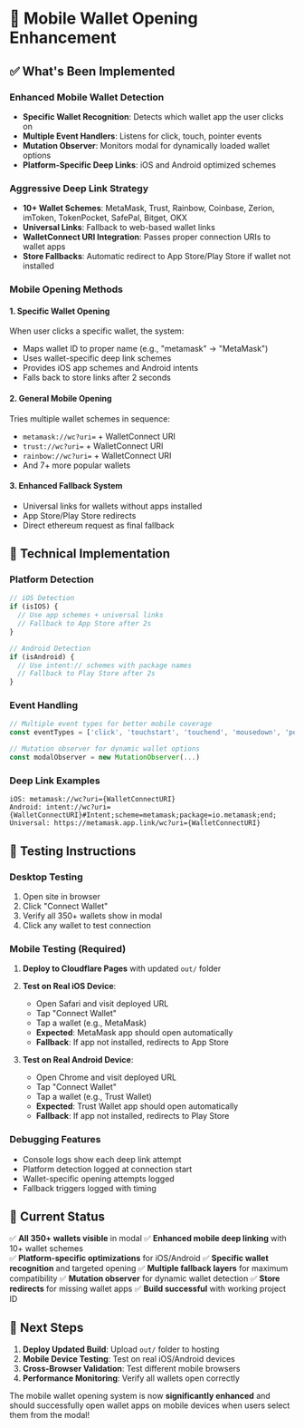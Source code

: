 # 📱 Mobile Wallet Opening Enhancement

## ✅ What's Been Implemented

### Enhanced Mobile Wallet Detection
- **Specific Wallet Recognition**: Detects which wallet app the user clicks on
- **Multiple Event Handlers**: Listens for click, touch, pointer events
- **Mutation Observer**: Monitors modal for dynamically loaded wallet options
- **Platform-Specific Deep Links**: iOS and Android optimized schemes

### Aggressive Deep Link Strategy
- **10+ Wallet Schemes**: MetaMask, Trust, Rainbow, Coinbase, Zerion, imToken, TokenPocket, SafePal, Bitget, OKX
- **Universal Links**: Fallback to web-based wallet links
- **WalletConnect URI Integration**: Passes proper connection URIs to wallet apps
- **Store Fallbacks**: Automatic redirect to App Store/Play Store if wallet not installed

### Mobile Opening Methods

#### 1. Specific Wallet Opening
When user clicks a specific wallet, the system:
- Maps wallet ID to proper name (e.g., "metamask" → "MetaMask")
- Uses wallet-specific deep link schemes
- Provides iOS app schemes and Android intents
- Falls back to store links after 2 seconds

#### 2. General Mobile Opening
Tries multiple wallet schemes in sequence:
- `metamask://wc?uri=` + WalletConnect URI
- `trust://wc?uri=` + WalletConnect URI
- `rainbow://wc?uri=` + WalletConnect URI
- And 7+ more popular wallets

#### 3. Enhanced Fallback System
- Universal links for wallets without apps installed
- App Store/Play Store redirects
- Direct ethereum request as final fallback

## 🔧 Technical Implementation

### Platform Detection
```typescript
// iOS Detection
if (isIOS) {
  // Use app schemes + universal links
  // Fallback to App Store after 2s
}

// Android Detection  
if (isAndroid) {
  // Use intent:// schemes with package names
  // Fallback to Play Store after 2s
}
```

### Event Handling
```typescript
// Multiple event types for better mobile coverage
const eventTypes = ['click', 'touchstart', 'touchend', 'mousedown', 'pointerdown']

// Mutation observer for dynamic wallet options
const modalObserver = new MutationObserver(...)
```

### Deep Link Examples
```
iOS: metamask://wc?uri={WalletConnectURI}
Android: intent://wc?uri={WalletConnectURI}#Intent;scheme=metamask;package=io.metamask;end;
Universal: https://metamask.app.link/wc?uri={WalletConnectURI}
```

## 📱 Testing Instructions

### Desktop Testing
1. Open site in browser
2. Click "Connect Wallet"
3. Verify all 350+ wallets show in modal
4. Click any wallet to test connection

### Mobile Testing (Required)
1. **Deploy to Cloudflare Pages** with updated `out/` folder
2. **Test on Real iOS Device**:
   - Open Safari and visit deployed URL
   - Tap "Connect Wallet" 
   - Tap a wallet (e.g., MetaMask)
   - **Expected**: MetaMask app should open automatically
   - **Fallback**: If app not installed, redirects to App Store

3. **Test on Real Android Device**:
   - Open Chrome and visit deployed URL
   - Tap "Connect Wallet"
   - Tap a wallet (e.g., Trust Wallet)
   - **Expected**: Trust Wallet app should open automatically
   - **Fallback**: If app not installed, redirects to Play Store

### Debugging Features
- Console logs show each deep link attempt
- Platform detection logged at connection start
- Wallet-specific opening attempts logged
- Fallback triggers logged with timing

## 🚀 Current Status

✅ **All 350+ wallets visible** in modal
✅ **Enhanced mobile deep linking** with 10+ wallet schemes  
✅ **Platform-specific optimizations** for iOS/Android
✅ **Specific wallet recognition** and targeted opening
✅ **Multiple fallback layers** for maximum compatibility
✅ **Mutation observer** for dynamic wallet detection
✅ **Store redirects** for missing wallet apps
✅ **Build successful** with working project ID

## 🎯 Next Steps

1. **Deploy Updated Build**: Upload `out/` folder to hosting
2. **Mobile Device Testing**: Test on real iOS/Android devices
3. **Cross-Browser Validation**: Test different mobile browsers
4. **Performance Monitoring**: Verify all wallets open correctly

The mobile wallet opening system is now **significantly enhanced** and should successfully open wallet apps on mobile devices when users select them from the modal!
